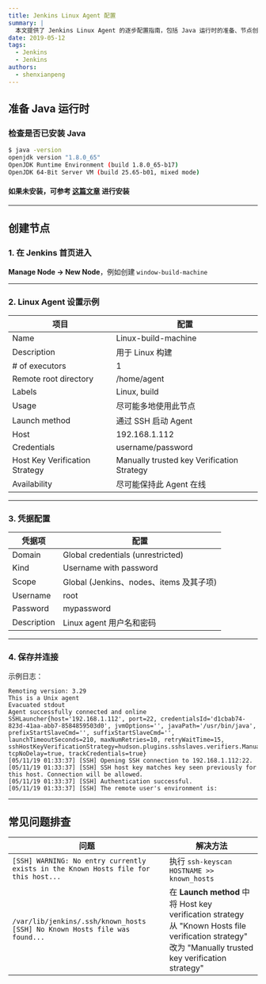 ```yaml
---
title: Jenkins Linux Agent 配置
summary: |
  本文提供了 Jenkins Linux Agent 的逐步配置指南，包括 Java 运行时的准备、节点创建以及常见问题的排查方法。
date: 2019-05-12
tags:
  - Jenkins
  - Jenkins
authors:
  - shenxianpeng
---
```


## 准备 Java 运行时

### 检查是否已安装 Java

```bash
$ java -version
openjdk version "1.8.0_65"
OpenJDK Runtime Environment (build 1.8.0_65-b17)
OpenJDK 64-Bit Server VM (build 25.65-b01, mixed mode)
```

#### 如果未安装，可参考 [这篇文章](https://www.javahelps.com/2015/03/install-oracle-jdk-in-ubuntu.html) 进行安装

---

## 创建节点

### 1. 在 Jenkins 首页进入

**Manage Node → New Node**，例如创建 `window-build-machine`

---

### 2. Linux Agent 设置示例

| 项目                             | 配置                                         |
| ------------------------------ | ------------------------------------------ |
| Name                           | Linux-build-machine                        |
| Description                    | 用于 Linux 构建                                |
| # of executors                 | 1                                          |
| Remote root directory          | /home/agent                                |
| Labels                         | Linux, build                               |
| Usage                          | 尽可能多地使用此节点                                 |
| Launch method                  | 通过 SSH 启动 Agent                            |
| Host                           | 192.168.1.112                              |
| Credentials                    | username/password                          |
| Host Key Verification Strategy | Manually trusted key Verification Strategy |
| Availability                   | 尽可能保持此 Agent 在线                            |

---

### 3. 凭据配置

| 凭据项         | 配置                                |
| ----------- | --------------------------------- |
| Domain      | Global credentials (unrestricted) |
| Kind        | Username with password            |
| Scope       | Global (Jenkins、nodes、items 及其子项) |
| Username    | root                              |
| Password    | mypassword                        |
| Description | Linux agent 用户名和密码                |

---

### 4. 保存并连接

示例日志：

```log
Remoting version: 3.29
This is a Unix agent
Evacuated stdout
Agent successfully connected and online
SSHLauncher{host='192.168.1.112', port=22, credentialsId='d1cbab74-823d-41aa-abb7-8584859503d0', jvmOptions='', javaPath='/usr/bin/java',
prefixStartSlaveCmd='', suffixStartSlaveCmd='', launchTimeoutSeconds=210, maxNumRetries=10, retryWaitTime=15,
sshHostKeyVerificationStrategy=hudson.plugins.sshslaves.verifiers.ManuallyTrustedKeyVerificationStrategy, tcpNoDelay=true, trackCredentials=true}
[05/11/19 01:33:37] [SSH] Opening SSH connection to 192.168.1.112:22.
[05/11/19 01:33:37] [SSH] SSH host key matches key seen previously for this host. Connection will be allowed.
[05/11/19 01:33:37] [SSH] Authentication successful.
[05/11/19 01:33:37] [SSH] The remote user's environment is:
```

---

## 常见问题排查

| 问题                                                                                  | 解决方法                                                                                                                                             |
| ----------------------------------------------------------------------------------- | ------------------------------------------------------------------------------------------------------------------------------------------------ |
| `[SSH] WARNING: No entry currently exists in the Known Hosts file for this host...` | 执行 `ssh-keyscan HOSTNAME >> known_hosts`                                                                                                         |
| `/var/lib/jenkins/.ssh/known_hosts [SSH] No Known Hosts file was found...`          | 在 **Launch method** 中将 Host key verification strategy 从 "Known Hosts file verification strategy" 改为 "Manually trusted key verification strategy" |

